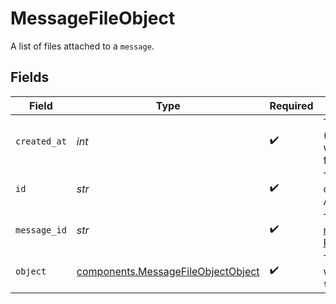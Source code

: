 # MessageFileObject

A list of files attached to a `message`.


## Fields

| Field                                                                                                            | Type                                                                                                             | Required                                                                                                         | Description                                                                                                      |
| ---------------------------------------------------------------------------------------------------------------- | ---------------------------------------------------------------------------------------------------------------- | ---------------------------------------------------------------------------------------------------------------- | ---------------------------------------------------------------------------------------------------------------- |
| `created_at`                                                                                                     | *int*                                                                                                            | :heavy_check_mark:                                                                                               | The Unix timestamp (in seconds) for when the message file was created.                                           |
| `id`                                                                                                             | *str*                                                                                                            | :heavy_check_mark:                                                                                               | The identifier, which can be referenced in API endpoints.                                                        |
| `message_id`                                                                                                     | *str*                                                                                                            | :heavy_check_mark:                                                                                               | The ID of the [message](/docs/api-reference/messages) that the [File](/docs/api-reference/files) is attached to. |
| `object`                                                                                                         | [components.MessageFileObjectObject](../../models/components/messagefileobjectobject.md)                         | :heavy_check_mark:                                                                                               | The object type, which is always `thread.message.file`.                                                          |
